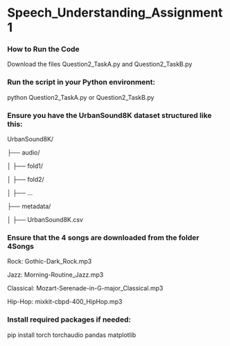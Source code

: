 # Speech_Understanding_Assignment1

### How to Run the Code
Download the files Question2_TaskA.py and Question2_TaskB.py

### Run the script in your Python environment:
python Question2_TaskA.py or Question2_TaskB.py

### Ensure you have the UrbanSound8K dataset structured like this:
UrbanSound8K/

├── audio/

│   ├── fold1/

│   ├── fold2/

│   ├── ...

├── metadata/

│   ├── UrbanSound8K.csv

### Ensure that the 4 songs are downloaded from the folder 4Songs

Rock: Gothic-Dark_Rock.mp3

Jazz: Morning-Routine_Jazz.mp3

Classical: Mozart-Serenade-in-G-major_Classical.mp3

Hip-Hop: mixkit-cbpd-400_HipHop.mp3

### Install required packages if needed:
pip install torch torchaudio pandas matplotlib
